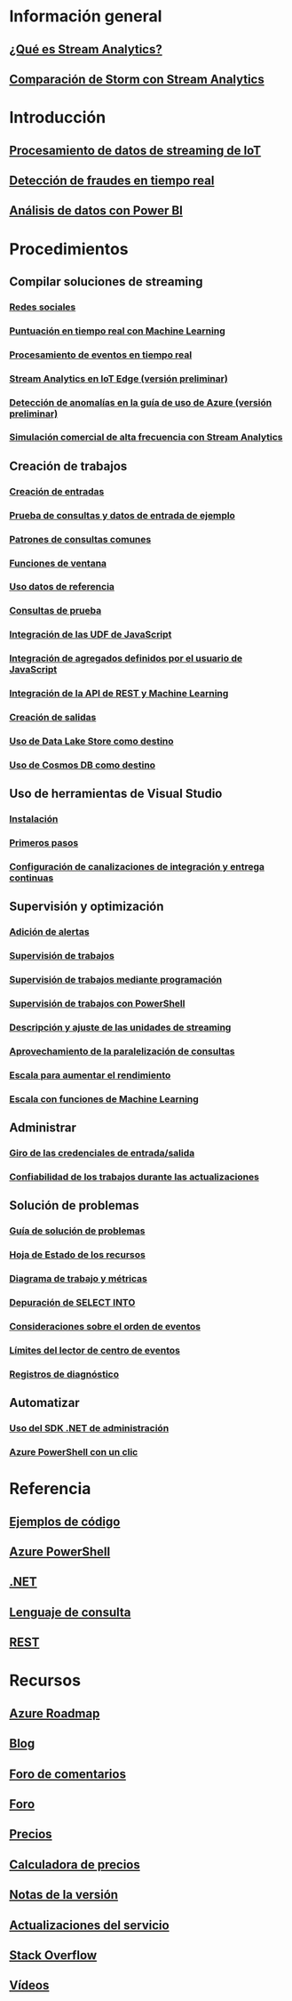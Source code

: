 # Información general
## [¿Qué es Stream Analytics?](stream-analytics-introduction.md)
## [Comparación de Storm con Stream Analytics](stream-analytics-comparison-storm.md)


# Introducción
## [Procesamiento de datos de streaming de IoT](stream-analytics-get-started-with-azure-stream-analytics-to-process-data-from-iot-devices.md)
## [Detección de fraudes en tiempo real](stream-analytics-real-time-fraud-detection.md)
## [Análisis de datos con Power BI](stream-analytics-power-bi-dashboard.md)

# Procedimientos

## Compilar soluciones de streaming
### [Redes sociales](stream-analytics-twitter-sentiment-analysis-trends.md)
### [Puntuación en tiempo real con Machine Learning](stream-analytics-machine-learning-integration-tutorial.md)
### [Procesamiento de eventos en tiempo real](stream-analytics-real-time-event-processing-reference-architecture.md)
### [Stream Analytics en IoT Edge (versión preliminar)](stream-analytics-edge.md)
### [Detección de anomalías en la guía de uso de Azure (versión preliminar)](stream-analytics-machine-learning-anomaly-detection.md)
### [Simulación comercial de alta frecuencia con Stream Analytics](stream-analytics-high-frequency-trading.md)

## Creación de trabajos
### [Creación de entradas](stream-analytics-define-inputs.md)
### [Prueba de consultas y datos de entrada de ejemplo](stream-analytics-sample-data-input.md)
### [Patrones de consultas comunes](stream-analytics-stream-analytics-query-patterns.md)
### [Funciones de ventana](stream-analytics-window-functions.md)

### [Uso datos de referencia](stream-analytics-use-reference-data.md)
### [Consultas de prueba](stream-analytics-test-query.md)
### [Integración de las UDF de JavaScript](stream-analytics-javascript-user-defined-functions.md)
### [Integración de agregados definidos por el usuario de JavaScript](stream-analytics-javascript-user-defined-aggregates.md)
### [Integración de la API de REST y Machine Learning](stream-analytics-how-to-configure-azure-machine-learning-endpoints-in-stream-analytics.md)
### [Creación de salidas](stream-analytics-define-outputs.md)
### [Uso de Data Lake Store como destino](stream-analytics-data-lake-output.md)
### [Uso de Cosmos DB como destino](stream-analytics-documentdb-output.md)

## Uso de herramientas de Visual Studio
### [Instalación](stream-analytics-tools-for-visual-studio-install.md)
### [Primeros pasos](stream-analytics-tools-for-visual-studio.md)
### [Configuración de canalizaciones de integración y entrega continuas](stream-analytics-tools-for-visual-studio-cicd.md)

## Supervisión y optimización
### [Adición de alertas](stream-analytics-set-up-alerts.md)
### [Supervisión de trabajos](stream-analytics-monitoring.md)
### [Supervisión de trabajos mediante programación](stream-analytics-monitor-jobs.md)
### [Supervisión de trabajos con PowerShell](stream-analytics-monitor-and-manage-jobs-use-powershell.md)
### [Descripción y ajuste de las unidades de streaming](stream-analytics-streaming-unit-consumption.md)
### [Aprovechamiento de la paralelización de consultas](stream-analytics-parallelization.md)
### [Escala para aumentar el rendimiento](stream-analytics-scale-jobs.md)
### [Escala con funciones de Machine Learning](stream-analytics-scale-with-machine-learning-functions.md)

## Administrar
### [Giro de las credenciales de entrada/salida](stream-analytics-login-credentials-inputs-outputs.md)
### [Confiabilidad de los trabajos durante las actualizaciones](stream-analytics-job-reliability.md)

## Solución de problemas
### [Guía de solución de problemas](stream-analytics-troubleshooting-guide.md)
### [Hoja de Estado de los recursos](stream-analytics-resource-health.md)
### [Diagrama de trabajo y métricas](stream-analytics-job-diagram-with-metrics.md)
### [Depuración de SELECT INTO](stream-analytics-select-into.md)
### [Consideraciones sobre el orden de eventos](stream-analytics-out-of-order-and-late-events.md)
### [Límites del lector de centro de eventos](stream-analytics-event-hub-consumer-groups.md)
### [Registros de diagnóstico](stream-analytics-job-diagnostic-logs.md)

## Automatizar
### [Uso del SDK .NET de administración](stream-analytics-dotnet-management-sdk.md)
### [Azure PowerShell con un clic](https://github.com/Azure/azure-stream-analytics/tree/master/Samples/ASAOneClick)

# Referencia
## [Ejemplos de código](https://azure.microsoft.com/en-us/resources/samples/?service=stream-analytics)
## [Azure PowerShell](/powershell/module/azurerm.streamanalytics)
## [.NET](/dotnet/api/microsoft.azure.management.streamanalytics)
## [Lenguaje de consulta](https://msdn.microsoft.com/library/azure/dn834998)
## [REST](/rest/api/streamanalytics)

# Recursos
## [Azure Roadmap](https://azure.microsoft.com/roadmap/)
## [Blog](http://blogs.msdn.com/b/streamanalytics/)
## [Foro de comentarios](http://feedback.azure.com/forums/270577-azure-stream-analytics)
## [Foro](https://social.msdn.microsoft.com/Forums/en-US/home?forum=AzureStreamAnalytics)
## [Precios](https://azure.microsoft.com/pricing/details/stream-analytics/)
## [Calculadora de precios](https://azure.microsoft.com/pricing/calculator/)
## [Notas de la versión](stream-analytics-release-notes.md)
## [Actualizaciones del servicio](https://azure.microsoft.com/updates/?product=stream-analytics)
## [Stack Overflow](http://stackoverflow.com/questions/tagged/azure-stream-analytics)
## [Vídeos](https://azure.microsoft.com/documentation/videos/index/?services=stream-analytics)
